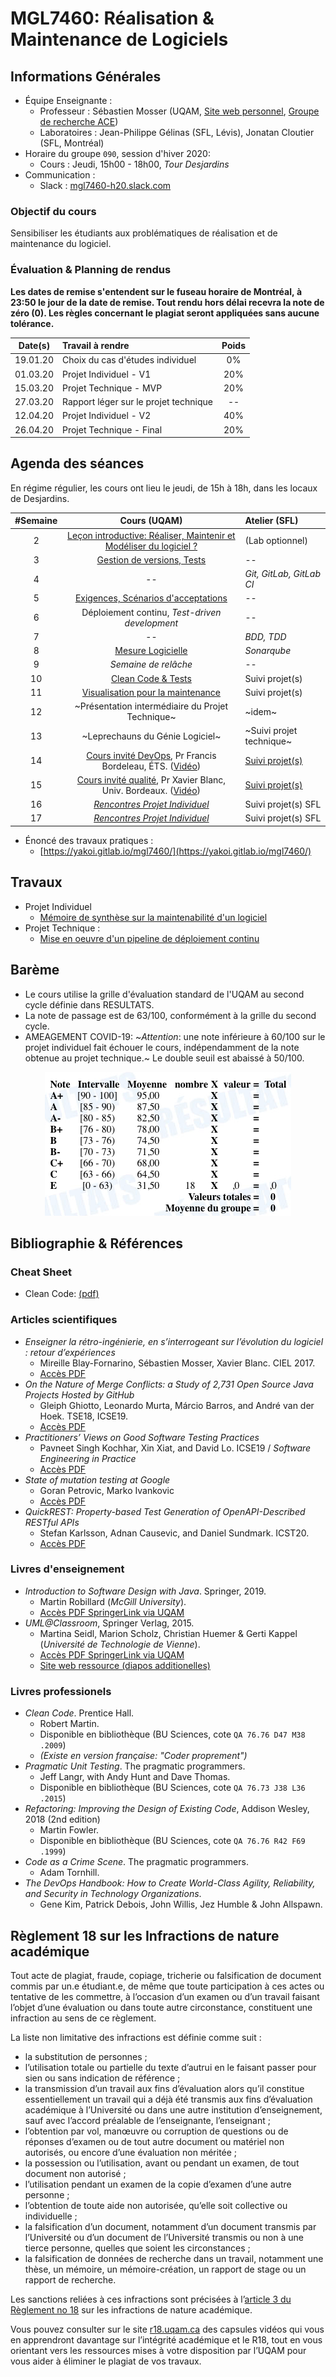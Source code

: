 # MGL7460: Réalisation & Maintenance de Logiciels

## Informations Générales

  * Équipe Enseignante :
    * Professeur : Sébastien Mosser (UQAM, [Site web personnel](https://mosser.github.io), [Groupe de recherche ACE](https://ace-design.github.io))
    * Laboratoires : Jean-Philippe Gélinas (SFL, Lévis), Jonatan Cloutier (SFL, Montréal)
  * Horaire du groupe `090`, session d'hiver 2020:
    * Cours : Jeudi, 15h00 - 18h00, _Tour Desjardins_
  * Communication :
    * Slack : [mgl7460-h20.slack.com](mgl7460-h20.slack.com)

### Objectif du cours

Sensibiliser les étudiants aux problématiques de réalisation et de maintenance du logiciel.

### Évaluation & Planning de rendus

**Les dates de remise s'entendent sur le fuseau horaire de Montréal, à 23:50 le jour de la date de remise. Tout rendu hors délai recevra la note de zéro (0). Les règles concernant le plagiat seront appliquées sans aucune tolérance.**

| Date(s)        | Travail à rendre               |  Poids |
| :---:          | :---                           | :---: |
| 19.01.20 | Choix du cas d'études individuel   | 0%  |
| 01.03.20 |  Projet Individuel - V1  |  20%  |
| 15.03.20 |  Projet Technique - MVP  |  20%  |
| 27.03.20 |  Rapport léger sur le projet technique  |  --  |
| 12.04.20 |  Projet Individuel - V2  |  40%  |
| 26.04.20 |  Projet Technique - Final |  20%  |

## Agenda des séances

En régime régulier, les cours ont lieu le jeudi, de 15h à 18h, dans les locaux de Desjardins.

| #Semaine | Cours (UQAM) | Atelier (SFL) |
| :---: | :---:   | :---    |
| 2  | [Leçon introductive: Réaliser, Maintenir et Modéliser du logiciel ?](./cours/1_intro.pdf) |  (Lab optionnel)  |
| 3  | [Gestion de versions, Tests](./cours/2_versions_tests.pdf)  |  --  |
| 4  |  --  | _Git, GitLab, GitLab CI_  |
| 5  | [Exigences, Scénarios d'acceptations](./cours/4_exigences_acceptation.pdf)  | --  |
| 6  | Déploiement continu, _Test-driven development_  | --  |
| 7  | --  |  _BDD, TDD_  |
| 8  | [Mesure Logicielle](./cours/7_mesure.pdf)  | _Sonarqube_  |
| 9  | _Semaine de relâche_  | --  |
| 10 | [Clean Code & Tests](./cours/9_cc_tests.pdf)  | Suivi projet(s) |
| 11 | [Visualisation pour la maintenance](./cours/10_visualisation.pdf)  |  Suivi projet(s)  |
| 12 | ~Présentation intermédiaire du Projet Technique~ |  ~idem~  |
| 13 | ~Leprechauns du Génie Logiciel~  |  ~Suivi projet technique~ |
| 14 | [Cours invité DevOps](./cours/13_DevOps.pdf), Pr Francis Bordeleau, ÉTS. ([Vidéo](https://meet.jit.si/UQAM-MGL-7460))|  [Suivi projet(s)](https://docs.google.com/spreadsheets/d/12DkwUvLIl6fEUw3t8X9-YCRnhtGXfI7hgFNcJD0bEgM/edit?usp=sharing)  |
| 15 | [Cours invité qualité](./cours/14_qualite.pdf), Pr Xavier Blanc, Univ. Bordeaux. ([Vidéo](https://meet.jit.si/UQAM-MGL-7460)) |  [Suivi projet(s)](https://docs.google.com/spreadsheets/d/12DkwUvLIl6fEUw3t8X9-YCRnhtGXfI7hgFNcJD0bEgM/edit?usp=sharing)  |
| 16 | [_Rencontres Projet Individuel_](https://docs.google.com/spreadsheets/d/12DkwUvLIl6fEUw3t8X9-YCRnhtGXfI7hgFNcJD0bEgM/edit?usp=sharing)  |  Suivi projet(s) SFL |
| 17 | [_Rencontres Projet Individuel_](https://docs.google.com/spreadsheets/d/12DkwUvLIl6fEUw3t8X9-YCRnhtGXfI7hgFNcJD0bEgM/edit?usp=sharing)  |  Suivi projet(s) SFL |


  * Énoncé des travaux pratiques :
    * [https://yakoi.gitlab.io/mgl7460/](https://yakoi.gitlab.io/mgl7460/)

## Travaux

  - Projet Individuel
    - [Mémoire de synthèse sur la maintenabilité d'un logiciel](./projets/projet-individuel.md)
  - Projet Technique :
    - [Mise en oeuvre d'un pipeline de déploiement continu](./projets/projet-technique.md)


## Barème

  - Le cours utilise la grille d'évaluation standard de l'UQAM au second cycle définie dans RESULTATS.
  - La note de passage est de 63/100, conformément à la grille du second cycle.
  - AMEAGEMENT COVID-19: ~*Attention*: une note inférieure à 60/100 sur le projet individuel fait échouer le cours, indépendamment de la note obtenue au projet technique.~ Le double seuil est abaissé à 50/100.

<div align="center">

![echelle de notes](./docs/echelle_M.png)

</div>

## Bibliographie & Références

### Cheat Sheet

  - Clean Code: [(pdf)](./docs/clean_code_cheatsheet.pdf)

### Articles scientifiques

  * _Enseigner la rétro-ingénierie, en s’interrogeant sur l’évolution du logiciel : retour d’expériences_
    * Mireille Blay-Fornarino, Sébastien Mosser, Xavier Blanc. CIEL 2017.
    * [Accès PDF](./docs/ciel17.pdf)
  * _On the Nature of Merge Conflicts: a Study of 2,731 Open Source Java Projects Hosted by GitHub_  
    * Gleiph Ghiotto, Leonardo Murta, Márcio Barros, and André van der Hoek. TSE18, ICSE19.
    * [Accès PDF](./docs/ghiotto.pdf)
  * _Practitioners’ Views on Good Software Testing Practices_
    * Pavneet Singh Kochhar, Xin Xiat, and David Lo. ICSE19 / _Software Engineering in Practice_
    * [Accès PDF](./docs/kochar19.pdf)
  * _State of mutation testing at Google_
    * Goran Petrovic, Marko Ivankovic
    * [Accès PDF](./docs/petrovic19.pdf)
  * _QuickREST: Property-based Test Generation of OpenAPI-Described RESTful APIs_
    * Stefan Karlsson, Adnan Causevic, and Daniel Sundmark. ICST20.
    * [Accès PDF](./docs/karlsson20.pdf)

### Livres d'enseignement

  * _Introduction to Software Design with Java_. Springer, 2019.
    * Martin Robillard (_McGill University_).
    * [Accès PDF SpringerLink via UQAM](https://link.springer.com/book/10.1007%2F978-3-030-24094-3)
  * _UML@Classroom_, Springer Verlag, 2015.
    * Martina Seidl, Marion Scholz, Christian Huemer & Gerti Kappel (_Université de Technologie de Vienne_).
    * [Accès PDF SpringerLink via UQAM](https://link.springer.com/book/10.1007%2F978-3-319-12742-2)
    * [Site web ressource (diapos additionelles)](http://www.uml.ac.at/en/)

### Livres professionels

  * _Clean Code_. Prentice Hall.
    * Robert Martin.
    * Disponible en bibliothèque (BU Sciences, cote `QA 76.76 D47 M38 .2009`)
    * _(Existe en version française: "Coder proprement")_
  * _Pragmatic Unit Testing_. The pragmatic programmers.
    * Jeff Langr, with Andy Hunt and Dave Thomas.  
    * Disponible en bibliothèque (BU Sciences, cote `QA 76.73 J38 L36 .2015`)
  * _Refactoring: Improving the Design of Existing Code_, Addison Wesley, 2018 (2nd edition)
    * Martin Fowler.  
    * Disponible en bibliothèque (BU Sciences, cote `QA 76.76 R42 F69 .1999`)
  * _Code as a Crime Scene_. The pragmatic programmers.
    * Adam Tornhill.  
  * _The DevOps Handbook: How to Create World-Class Agility, Reliability, and Security in Technology Organizations_.
    * Gene Kim, Patrick Debois, John Willis, Jez Humble & John Allspawn.

## Règlement 18 sur les Infractions de nature académique

Tout acte de plagiat, fraude, copiage, tricherie ou falsification de document commis par un.e étudiant.e, de même que toute participation à ces actes ou tentative de  les commettre, à l’occasion d’un examen ou d’un travail faisant l’objet d’une évaluation ou dans toute autre circonstance, constituent une infraction au sens de ce règlement.

La liste non limitative des infractions est définie comme suit :

  * la substitution de personnes ;
  * l’utilisation totale ou partielle du texte d’autrui en le faisant passer pour sien ou sans indication de référence ;  
  * la transmission d’un travail aux fins d’évaluation alors qu’il constitue essentiellement un travail qui a déjà été transmis aux fins d’évaluation académique à l’Université ou dans une autre institution d’enseignement, sauf avec l’accord préalable de l’enseignante, l’enseignant ;
  * l’obtention par vol, manœuvre ou corruption de questions ou de réponses d’examen ou de tout autre document ou matériel non autorisés, ou encore d’une évaluation non méritée ;
  * la possession ou l’utilisation, avant ou pendant un examen, de tout document non autorisé ;
  * l’utilisation pendant un examen de la copie d’examen d’une autre personne ;
  * l’obtention de toute aide non autorisée, qu’elle soit collective ou individuelle ;
  * la falsification d’un document, notamment d’un document transmis par l’Université ou d’un document de l’Université transmis ou non à une tierce personne, quelles que soient les circonstances ;
  * la falsification de données de recherche dans un travail, notamment une thèse,  un mémoire, un mémoire-création, un rapport de stage ou un rapport de recherche.

Les sanctions reliées à ces infractions sont précisées à l’[article 3 du Règlement no 18](https://instances.uqam.ca/wp-content/uploads/sites/47/2017/12/REGLEMENT_NO_18.pdf) sur les infractions de nature académique.

Vous pouvez consulter sur le site [r18.uqam.ca](http://r18.uqam.ca) des capsules vidéos qui vous en apprendront davantage sur l’intégrité académique et le R18, tout en vous  orientant vers les ressources mises à votre disposition par l’UQAM pour vous aider à éliminer le plagiat de vos travaux.

